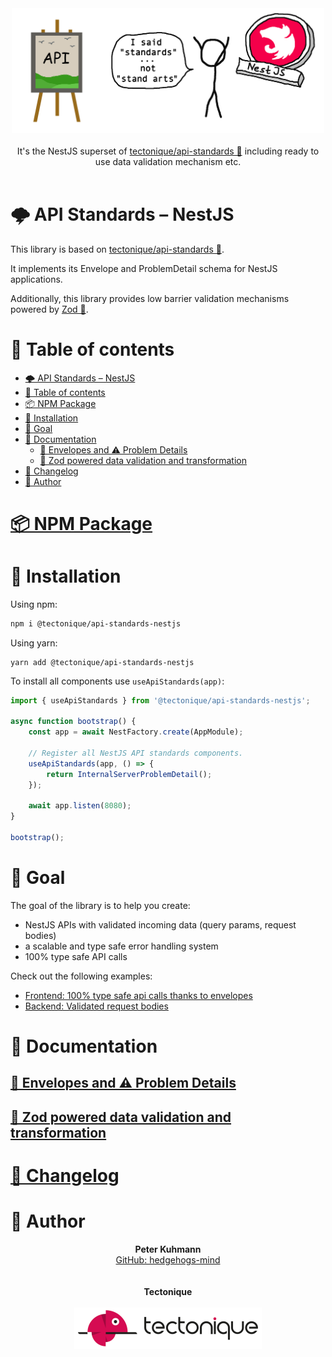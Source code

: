 <p align="center">
  <br>
  <br>
  <img src=".assets/logo.png" alt="Logo of library api-standards" width="500">
  <br>
  <br>
  It's the NestJS superset of
  <a href="https://github.com/tectonique/api-standards">tectonique/api-standards 🔗</a>
  including ready to use data validation mechanism etc.
  <br>
  <br>
</p>

# 🌩 API Standards – NestJS
This library is based on [tectonique/api-standards 🔗](https://github.com/tectonique/api-standards).

It implements its Envelope and ProblemDetail schema for NestJS applications.

Additionally, this library provides low barrier validation mechanisms powered by [Zod 🔗](https://github.com/colinhacks/zod). 

# 📖 Table of contents

<!-- TOC -->
* [🌩 API Standards – NestJS](#-api-standards--nestjs)
* [📖 Table of contents](#-table-of-contents)
* [📦 NPM Package](#-npm-package)
* [💾 Installation](#-installation)
* [🏁 Goal](#-goal)
* [📑 Documentation](#-documentation)
  * [📨 Envelopes and ⚠️ Problem Details](#-envelopes-and--problem-details)
  * [💎 Zod powered data validation and transformation](#-zod-powered-data-validation-and-transformation)
* [📜 Changelog](#-changelog)
* [🦔 Author](#-author)
<!-- TOC -->

# [📦 NPM Package](https://www.npmjs.com/package/@tectonique/api-standards-nestjs)

# 💾 Installation

Using npm:
```bash
npm i @tectonique/api-standards-nestjs
```

Using yarn:
```
yarn add @tectonique/api-standards-nestjs
```

To install all components use `useApiStandards(app)`:

```typescript
import { useApiStandards } from '@tectonique/api-standards-nestjs';

async function bootstrap() {
    const app = await NestFactory.create(AppModule);

    // Register all NestJS API standards components.
    useApiStandards(app, () => {
        return InternalServerProblemDetail();
    });
    
    await app.listen(8080);
}

bootstrap();
```

# 🏁 Goal
The goal of the library is to help you create:
- NestJS APIs with validated incoming data (query params, request bodies)
- a scalable and type safe error handling system
- 100% type safe API calls

Check out the following examples:
- [Frontend: 100% type safe api calls thanks to envelopes](./src/Envelopes/README.md#-type-safe-api-calls)
- [Backend: Validated request bodies](./src/Validation/README.md#-validated-request-bodies)

# 📑 Documentation

## [📨 Envelopes and ⚠️ Problem Details](./src/Validation/README.md)

## [💎 Zod powered data validation and transformation](./src/Envelopes/README.md)

# [📜 Changelog](CHANGELOG.md)

# 🦔 Author
<p align="center">
  <b>Peter Kuhmann</b>
  <br>
  <a href="https://github.com/hedgehogs-mind">GitHub: hedgehogs-mind</a>
  <br>
  <br>
  <br>
  <b>Tectonique</b>
  <br>
  <br>
  <img src=".assets/tectonique-small.png" alt="Tectonique logo" width="300">
</p>